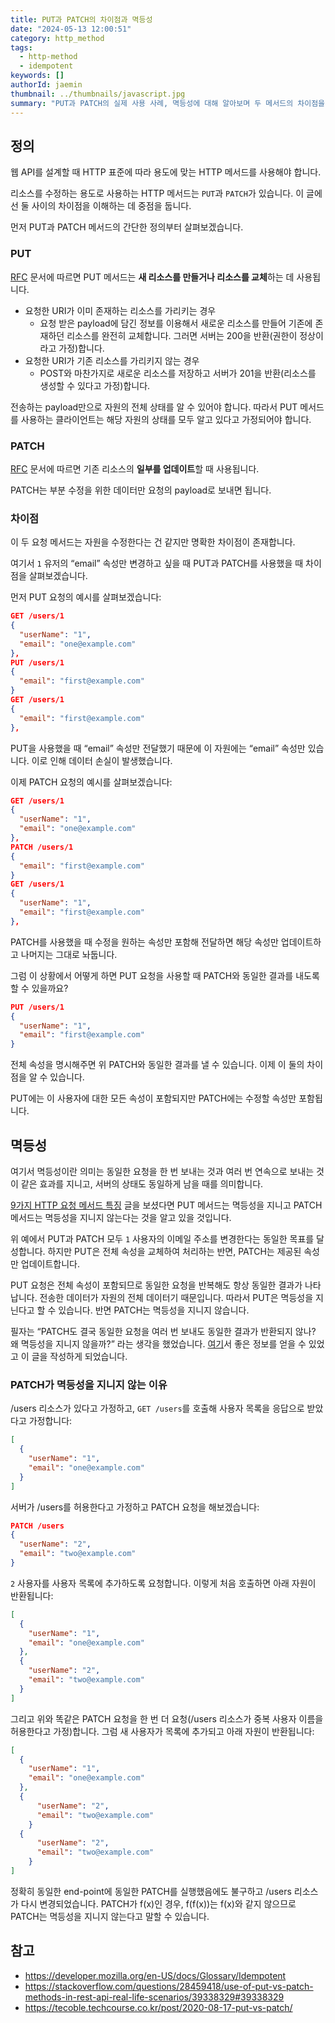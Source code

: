 ```yaml
---
title: PUT과 PATCH의 차이점과 멱등성
date: "2024-05-13 12:00:51"
category: http_method
tags:
  - http-method
  - idempotent
keywords: []
authorId: jaemin
thumbnail: ../thumbnails/javascript.jpg
summary: "PUT과 PATCH의 실제 사용 사례, 멱등성에 대해 알아보며 두 메서드의 차이점을 이야기합니다."
---
```


## 정의

웹 API를 설계할 때 HTTP 표준에 따라 용도에 맞는 HTTP 메서드를 사용해야 합니다.

리소스를 수정하는 용도로 사용하는 HTTP 메서드는 `PUT`과 `PATCH`가 있습니다. 이 글에선 둘 사이의 차이점을 이해하는 데 중점을 둡니다.

먼저 PUT과 PATCH 메서드의 간단한 정의부터 살펴보겠습니다.

### PUT

[RFC](https://www.w3.org/Protocols/rfc2616/rfc2616-sec9.html#sec9.6) 문서에 따르면 PUT 메서드는 **새 리소스를 만들거나 리소스를 교체**하는 데 사용됩니다.

- 요청한 URI가 이미 존재하는 리소스를 가리키는 경우
  - 요청 받은 payload에 담긴 정보를 이용해서 새로운 리소스를 만들어 기존에 존재하던 리소스를 완전히 교체합니다. 그러면 서버는 200을 반환(권한이 정상이라고 가정)합니다.
- 요청한 URI가 기존 리소스를 가리키지 않는 경우
  - POST와 마찬가지로 새로운 리소스를 저장하고 서버가 201을 반환(리소스를 생성할 수 있다고 가정)합니다.

전송하는 payload만으로 자원의 전체 상태를 알 수 있어야 합니다. 따라서 PUT 메서드를 사용하는 클라이언트는 해당 자원의 상태를 모두 알고 있다고 가정되어야 합니다.

### PATCH

[RFC](https://datatracker.ietf.org/doc/html/rfc5789) 문서에 따르면 기존 리소스의 **일부를 업데이트**할 때 사용됩니다.

PATCH는 부분 수정을 위한 데이터만 요청의 payload로 보내면 됩니다.

### 차이점

이 두 요청 메서드는 자원을 수정한다는 건 같지만 명확한 차이점이 존재합니다.

여기서 `1` 유저의 “email” 속성만 변경하고 싶을 때 PUT과 PATCH를 사용했을 때 차이점을 살펴보겠습니다.

먼저 PUT 요청의 예시를 살펴보겠습니다:

```json
GET /users/1
{
  "userName": "1",
  "email": "one@example.com"
},
PUT /users/1
{
  "email": "first@example.com"
}
GET /users/1
{
  "email": "first@example.com"
},
```

PUT을 사용했을 때 “email” 속성만 전달했기 때문에 이 자원에는 “email” 속성만 있습니다. 이로 인해 데이터 손실이 발생했습니다.

이제 PATCH 요청의 예시를 살펴보겠습니다:

```json
GET /users/1
{
  "userName": "1",
  "email": "one@example.com"
},
PATCH /users/1
{
  "email": "first@example.com"
}
GET /users/1
{
  "userName": "1",
  "email": "first@example.com"
},
```

PATCH를 사용했을 때 수정을 원하는 속성만 포함해 전달하면 해당 속성만 업데이트하고 나머지는 그대로 놔둡니다.

그럼 이 상황에서 어떻게 하면 PUT 요청을 사용할 때 PATCH와 동일한 결과를 내도록 할 수 있을까요?

```json
PUT /users/1
{
  "userName": "1",
  "email": "first@example.com"
}
```

전체 속성을 명시해주면 위 PATCH와 동일한 결과를 낼 수 있습니다. 이제 이 둘의 차이점을 알 수 있습니다.

PUT에는 이 사용자에 대한 모든 속성이 포함되지만 PATCH에는 수정할 속성만 포함됩니다.

## 멱등성

여기서 멱등성이란 의미는 동일한 요청을 한 번 보내는 것과 여러 번 연속으로 보내는 것이 같은 효과를 지니고, 서버의 상태도 동일하게 남을 때를 의미합니다.

[9가지 HTTP 요청 메서드 특징](https://lazy-dev.netlify.app/http_method/http-request-methods) 글을 보셨다면 PUT 메서드는 멱등성을 지니고 PATCH 메서드는 멱등성을 지니지 않는다는 것을 알고 있을 것입니다.

위 예에서 PUT과 PATCH 모두 `1` 사용자의 이메일 주소를 변경한다는 동일한 목표를 달성합니다. 하지만 PUT은 전체 속성을 교체하여 처리하는 반면, PATCH는 제공된 속성만 업데이트합니다.

PUT 요청은 전체 속성이 포함되므로 동일한 요청을 반복해도 항상 동일한 결과가 나타납니다. 전송한 데이터가 자원의 전체 데이터기 때문입니다. 따라서 PUT은 멱등성을 지닌다고 할 수 있습니다. 반면 PATCH는 멱등성을 지니지 않습니다.

필자는 “PATCH도 결국 동일한 요청을 여러 번 보내도 동일한 결과가 반환되지 않나? 왜 멱등성을 지니지 않을까?” 라는 생각을 했었습니다. [여기](https://stackoverflow.com/questions/28459418/use-of-put-vs-patch-methods-in-rest-api-real-life-scenarios/39338329#39338329)서 좋은 정보를 얻을 수 있었고 이 글을 작성하게 되었습니다.

### PATCH가 멱등성을 지니지 않는 이유

/users 리소스가 있다고 가정하고, `GET /users`를 호출해 사용자 목록을 응답으로 받았다고 가정합니다:

```json
[
  {
    "userName": "1",
    "email": "one@example.com"
  }
]
```

서버가 /users를 허용한다고 가정하고 PATCH 요청을 해보겠습니다:

```json
PATCH /users
{
  "userName": "2",
  "email": "two@example.com"
}
```

`2` 사용자를 사용자 목록에 추가하도록 요청합니다. 이렇게 처음 호출하면 아래 자원이 반환됩니다:

```json
[
  {
    "userName": "1",
    "email": "one@example.com"
  },
  {
    "userName": "2",
    "email": "two@example.com"
  }
]
```

그리고 위와 똑같은 PATCH 요청을 한 번 더 요청(/users 리소스가 중복 사용자 이름을 허용한다고 가정)합니다. 그럼 새 사용자가 목록에 추가되고 아래 자원이 반환됩니다:

```json
[
  {
    "userName": "1",
    "email": "one@example.com"
  },
  {
	  "userName": "2",
	  "email": "two@example.com"
	}
  {
	  "userName": "2",
	  "email": "two@example.com"
	}
]
```

정확히 동일한 end-point에 동일한 PATCH를 실행했음에도 불구하고 /users 리소스가 다시 변경되었습니다. PATCH가 f(x)인 경우, f(f(x))는 f(x)와 같지 않으므로 PATCH는 멱등성을 지니지 않는다고 말할 수 있습니다.

## 참고

- https://developer.mozilla.org/en-US/docs/Glossary/Idempotent
- https://stackoverflow.com/questions/28459418/use-of-put-vs-patch-methods-in-rest-api-real-life-scenarios/39338329#39338329
- https://tecoble.techcourse.co.kr/post/2020-08-17-put-vs-patch/
